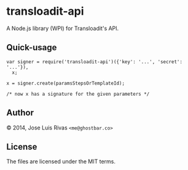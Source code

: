 transloadit-api
===============

A Node.js library (WPI) for Transloadit's API.

Quick-usage
-----------

    var signer = require('transloadit-api')({'key': '...', 'secret': '...'}),
      x;

    x = signer.create(paramsStepsOrTemplateId);

    /* now x has a signature for the given parameters */

Author
------
© 2014, Jose Luis Rivas `<me@ghostbar.co>`

License
-------
The files are licensed under the MIT terms.
